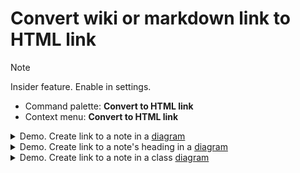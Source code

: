 # Convert wiki or markdown link to HTML link

> [!NOTE] 
> Insider feature. Enable in settings.

- Command palette: **Convert to HTML link**
- Context menu: **Convert to HTML link**


<details>
<summary>Demo. Create link to a note in a <a href="https://help.obsidian.md/Editing+and+formatting/Advanced+formatting+syntax#Diagram">diagram</a></summary>

![Create link to a note in a diagram](/docs/img/convert-wikilink-to-html-mermaid.gif)

</details>

<details>
<summary>Demo. Create link to a note's heading in a <a href="https://help.obsidian.md/Editing+and+formatting/Advanced+formatting+syntax#Diagram">diagram</a></summary>

![Create link to a note's heading in a diagram](/docs/img/convert-wikilink-wheading-to-html-mermaid.gif)

</details>

<details>
<summary>Demo. Create link to a note in a class <a href="https://help.obsidian.md/Editing+and+formatting/Advanced+formatting+syntax#Diagram">diagram</a></summary>

![Create link to a note's heading in a diagram](/docs/img/convert-wikilink-wheading-to-html-mermaid-class-diagram.gif)

</details>